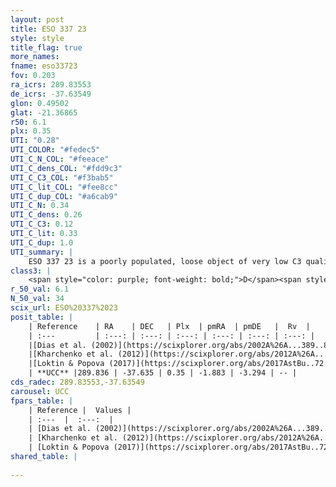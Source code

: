 ```yaml
---
layout: post
title: ESO 337 23
style: style
title_flag: true
more_names: 
fname: eso33723
fov: 0.203
ra_icrs: 289.83553
de_icrs: -37.63549
glon: 0.49502
glat: -21.36865
r50: 6.1
plx: 0.35
UTI: "0.28"
UTI_COLOR: "#fedec5"
UTI_C_N_COL: "#feeace"
UTI_C_dens_COL: "#fdd9c3"
UTI_C_C3_COL: "#f3bab5"
UTI_C_lit_COL: "#fee8cc"
UTI_C_dup_COL: "#a6cab9"
UTI_C_N: 0.34
UTI_C_dens: 0.26
UTI_C_C3: 0.12
UTI_C_lit: 0.33
UTI_C_dup: 1.0
UTI_summary: |
    ESO 337 23 is a poorly populated, loose object of very low C3 quality. It is poorly studied in the literature, with no articles listed in the last 8 years.
class3: |
    <span style="color: purple; font-weight: bold;">D</span><span style="color: red; font-weight: bold;">C</span>
r_50_val: 6.1
N_50_val: 34
scix_url: ESO%20337%2023
posit_table: |
    | Reference    | RA    | DEC   | Plx  | pmRA  | pmDE   |  Rv  |
    | :---         | :---: | :---: | :---: | :---: | :---: | :---: |
    |[Dias et al. (2002)](https://scixplorer.org/abs/2002A%26A...389..871D) | 289.804 | -37.622 | -- | -0.58 | -3.68 | -- |
    |[Kharchenko et al. (2012)](https://scixplorer.org/abs/2012A%26A...543A.156K) | 289.825 | -37.62 | -- | 0.66 | -8.84 | -- |
    |[Loktin & Popova (2017)](https://scixplorer.org/abs/2017AstBu..72..257L) | 289.83 | -37.62 | -- | 0.332 | -11.356 | -- |
    | **UCC** |289.836 | -37.635 | 0.35 | -1.883 | -3.294 | -- | 
cds_radec: 289.83553,-37.63549
carousel: UCC
fpars_table: |
    | Reference |  Values |
    | :---  |  :---:  |
    | [Dias et al. (2002)](https://scixplorer.org/abs/2002A%26A...389..871D) | `E(B-V)=0.312, Dist=1995.0, Age=9.2` |
    | [Kharchenko et al. (2012)](https://scixplorer.org/abs/2012A%26A...543A.156K) | `e_bv=0.312, distance=1995, log_age=9.2` |
    | [Loktin & Popova (2017)](https://scixplorer.org/abs/2017AstBu..72..257L) | `E(B-V)=0.248, Dmod=11.727, logt=9.35` |
shared_table: |
    
---
```

